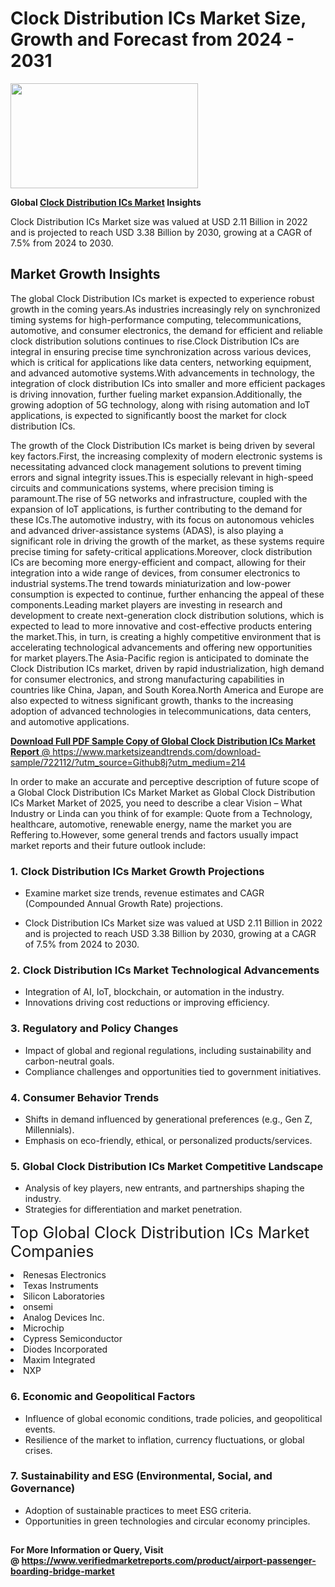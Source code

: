 <H1>Clock Distribution ICs Market Size, Growth and Forecast from 2024 - 2031</H1><img class="aligncenter size-medium wp-image-584254" src="https://thirdeyenews.in/wp-content/uploads/2024/09/Global-Market-Research-300x168.jpeg" alt="" width="300" height="168" /><p><strong>Global&nbsp;<a href="https://www.marketsizeandtrends.com/download-sample/722112/?utm_source=Github8j?utm_medium=214">Clock Distribution ICs Market</a> Insights</strong></p><p>Clock Distribution ICs Market size was valued at USD 2.11 Billion in 2022 and is projected to reach USD 3.38 Billion by 2030, growing at a CAGR of 7.5% from 2024 to 2030.</p><p><h2>Market Growth Insights</h2> <p>The global Clock Distribution ICs market is expected to experience robust growth in the coming years.As industries increasingly rely on synchronized timing systems for high-performance computing, telecommunications, automotive, and consumer electronics, the demand for efficient and reliable clock distribution solutions continues to rise.Clock Distribution ICs are integral in ensuring precise time synchronization across various devices, which is critical for applications like data centers, networking equipment, and advanced automotive systems.With advancements in technology, the integration of clock distribution ICs into smaller and more efficient packages is driving innovation, further fueling market expansion.Additionally, the growing adoption of 5G technology, along with rising automation and IoT applications, is expected to significantly boost the market for clock distribution ICs.</p> <p><a href="#"></a></p> <p>The growth of the Clock Distribution ICs market is being driven by several key factors.First, the increasing complexity of modern electronic systems is necessitating advanced clock management solutions to prevent timing errors and signal integrity issues.This is especially relevant in high-speed circuits and communications systems, where precision timing is paramount.The rise of 5G networks and infrastructure, coupled with the expansion of IoT applications, is further contributing to the demand for these ICs.The automotive industry, with its focus on autonomous vehicles and advanced driver-assistance systems (ADAS), is also playing a significant role in driving the growth of the market, as these systems require precise timing for safety-critical applications.Moreover, clock distribution ICs are becoming more energy-efficient and compact, allowing for their integration into a wide range of devices, from consumer electronics to industrial systems.The trend towards miniaturization and low-power consumption is expected to continue, further enhancing the appeal of these components.Leading market players are investing in research and development to create next-generation clock distribution solutions, which is expected to lead to more innovative and cost-effective products entering the market.This, in turn, is creating a highly competitive environment that is accelerating technological advancements and offering new opportunities for market players.The Asia-Pacific region is anticipated to dominate the Clock Distribution ICs market, driven by rapid industrialization, high demand for consumer electronics, and strong manufacturing capabilities in countries like China, Japan, and South Korea.North America and Europe are also expected to witness significant growth, thanks to the increasing adoption of advanced technologies in telecommunications, data centers, and automotive applications.<p><a href="#"></p><p><span class=""><strong>Download Full PDF Sample Copy of Global Clock Distribution ICs Market Report</strong> @ <a href="https://www.marketsizeandtrends.com/download-sample/722112/?utm_source=Github8j?utm_medium=214" target="_blank">https://www.marketsizeandtrends.com/download-sample/722112/?utm_source=Github8j?utm_medium=214</a></span></p><p>In order to make an accurate and perceptive description of future scope of a Global&nbsp;Clock Distribution ICs Market Market as Global&nbsp;Clock Distribution ICs Market Market of 2025, you need to describe a clear Vision &ndash; What Industry or Linda can you think of for example: Quote from a Technology, healthcare, automotive, renewable energy, name the market you are Reffering to.However, some general trends and factors usually impact market reports and their future outlook include:</p><h3>1.&nbsp;<strong>Clock Distribution ICs Market Growth Projections</strong></h3><ul><li>Examine market size trends, revenue estimates and CAGR (Compounded Annual Growth Rate) projections.</li><li><p>Clock Distribution ICs Market size was valued at USD 2.11 Billion in 2022 and is projected to reach USD 3.38 Billion by 2030, growing at a CAGR of 7.5% from 2024 to 2030.</p></li></ul><h3>2.&nbsp;<strong>Clock Distribution ICs Market Technological Advancements</strong></h3><ul><li>Integration of AI, IoT, blockchain, or automation in the industry.</li><li>Innovations driving cost reductions or improving efficiency.</li></ul><h3>3.&nbsp;<strong>Regulatory and Policy Changes</strong></h3><ul><li>Impact of global and regional regulations, including sustainability and carbon-neutral goals.</li><li>Compliance challenges and opportunities tied to government initiatives.</li></ul><h3>4.&nbsp;<strong>Consumer Behavior Trends</strong></h3><ul><li>Shifts in demand influenced by generational preferences (e.g., Gen Z, Millennials).</li><li>Emphasis on eco-friendly, ethical, or personalized products/services.</li></ul><h3>5.&nbsp;<strong>Global Clock Distribution ICs Market Competitive Landscape</strong></h3><ul><li>Analysis of key players, new entrants, and partnerships shaping the industry.</li><li>Strategies for differentiation and market penetration.</li></ul><p data-pm-slice="1 1 []"><span style="color: inherit; font-family: inherit; font-size: 25px;">Top Global Clock Distribution ICs Market Companies</span></p><div class="" data-test-id=""><p><li>Renesas Electronics</li><li> Texas Instruments</li><li> Silicon Laboratories</li><li> onsemi</li><li> Analog Devices Inc.</li><li> Microchip</li><li> Cypress Semiconductor</li><li> Diodes Incorporated</li><li> Maxim Integrated</li><li> NXP</li></p></div><h3>6.&nbsp;<strong>Economic and Geopolitical Factors</strong></h3><ul><li>Influence of global economic conditions, trade policies, and geopolitical events.</li><li>Resilience of the market to inflation, currency fluctuations, or global crises.</li></ul><h3>7.&nbsp;<strong>Sustainability and ESG (Environmental, Social, and Governance)</strong></h3><ul><li>Adoption of sustainable practices to meet ESG criteria.</li><li>Opportunities in green technologies and circular economy principles.</li></ul><h2><strong style="font-size: 14px;">For More Information or Query, Visit @&nbsp;</strong><a style="background-color: #ffffff; font-size: 14px;" href="https://www.marketsizeandtrends.com/report/clock-distribution-ics-market/" target="_blank">https://www.verifiedmarketreports.com/product/airport-passenger-boarding-bridge-market</a></h2>